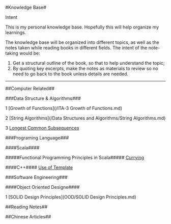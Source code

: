 #Knowledge Base#

Intent

This is my personal knowledge base. Hopefully this will help organize my learnings.

The knowledge base will be organized into different topics, as well as the notes taken while reading books in different fields. The intent of the note-taking would be:

1. Get a structural outline of the book, so that to help understand the topic;
2. By quoting key excerpts, make the notes as materials to review so no need to go back to the book unless details are needed.



---
##Computer Related##

###Data Structure & Algorithms###

1 [Growth of Functions](/ITA-3 Growth of Functions.md)

2 [String Algorithms](/Data Structures and Algorithms/String Algorithms.md)

3 [Longest Common Subsequences](/ITA-15.4_longest_common_subsequence.md)

###Programing Language###

####Scala####

#####Functional Programming Principles in Scala#####
[Currying](/Scala/FPPiS/Currying.md)

####C++####
[Use of Template](/cpp/use-of-template.md)

###Software Engineering###

####Object Oriented Designe####

1 [SOLID Design Principles](OOD/SOLID Design Principles.md)

##Reading Notes##

##Chinese Articles##